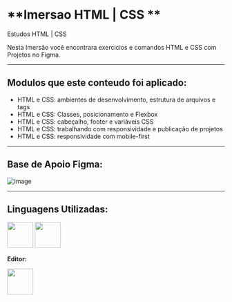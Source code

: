 # **Imersao HTML | CSS **

Estudos HTML | CSS

Nesta Imersão você encontrara exercicios e comandos HTML e CSS com Projetos no Figma.

****
## Modulos que este conteudo foi aplicado:

- HTML e CSS: ambientes de desenvolvimento, estrutura de arquivos e tags
- HTML e CSS: Classes, posicionamento e Flexbox
- HTML e CSS: cabeçalho, footer e variáveis CSS
- HTML e CSS: trabalhando com responsividade e publicação de projetos
- HTML e CSS: responsividade com mobile-first

****
## Base de Apoio Figma:

![image](https://user-images.githubusercontent.com/111795220/218188139-b35a6f88-a338-448c-99df-aaf44a999467.png)

****
## Linguagens Utilizadas:

<img src="https://cdn.jsdelivr.net/gh/devicons/devicon/icons/html5/html5-plain-wordmark.svg" width="60"/>
<img src="https://cdn.jsdelivr.net/gh/devicons/devicon/icons/css3/css3-plain-wordmark.svg" width="60"/>

**Editor:**

<img src="https://cdn.jsdelivr.net/gh/devicons/devicon/icons/vscode/vscode-original.svg" width="60"/>
          
